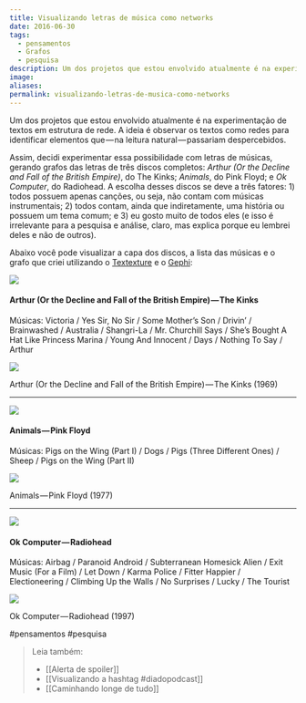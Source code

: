 ```yaml
---
title: Visualizando letras de música como networks
date: 2016-06-30
tags:
  - pensamentos
  - Grafos
  - pesquisa
description: Um dos projetos que estou envolvido atualmente é na experimentação de textos em estrutura de rede. A ideia é observar os textos como redes…
image: 
aliases:
permalink: visualizando-letras-de-musica-como-networks
---
```

Um dos projetos que estou envolvido atualmente é na experimentação de textos em estrutura de rede. A ideia é observar os textos como redes para identificar elementos que — na leitura natural — passariam despercebidos.

Assim, decidi experimentar essa possibilidade com letras de músicas, gerando grafos das letras de três discos completos: _Arthur (Or the Decline and Fall of the British Empire)_, do The Kinks; _Animals_, do Pink Floyd; e _Ok Computer_, do Radiohead. A escolha desses discos se deve a três fatores: 1) todos possuem apenas canções, ou seja, não contam com músicas instrumentais; 2) todos contam, ainda que indiretamente, uma história ou possuem um tema comum; e 3) eu gosto muito de todos eles (e isso é irrelevante para a pesquisa e análise, claro, mas explica porque eu lembrei deles e não de outros).

Abaixo você pode visualizar a capa dos discos, a lista das músicas e o grafo que criei utilizando o [Textexture](http://textexture.com/) e o [Gephi](https://gephi.org/):

<img src="/assets/img/visualizando-letras-de-música-como networks-medium-1.jpeg">

#### Arthur (Or the Decline and Fall of the British Empire) — The Kinks

Músicas: Victoria / Yes Sir, No Sir / Some Mother’s Son / Drivin’ / Brainwashed / Australia / Shangri-La / Mr. Churchill Says / She’s Bought A Hat Like Princess Marina / Young And Innocent / Days / Nothing To Say / Arthur

<img src="/assets/img/visualizando-letras-de-música-como networks-medium-2.png">

Arthur (Or the Decline and Fall of the British Empire) — The Kinks (1969)

---

<img src="/assets/img/visualizando-letras-de-música-como networks-medium-3.jpeg">

#### Animals — Pink Floyd

Músicas: Pigs on the Wing (Part I) / Dogs / Pigs (Three Different Ones) / Sheep / Pigs on the Wing (Part II)

<img src="/assets/img/visualizando-letras-de-música-como networks-medium-4.png">

Animals — Pink Floyd (1977)

---

<img src="/assets/img/visualizando-letras-de-música-como networks-medium-5.jpeg">

#### Ok Computer — Radiohead

Músicas: Airbag / Paranoid Android / Subterranean Homesick Alien / Exit Music (For a Film) / Let Down / Karma Police / Fitter Happier / Electioneering / Climbing Up the Walls / No Surprises / Lucky / The Tourist

<img src="/assets/img/visualizando-letras-de-música-como networks-medium-6.png">

Ok Computer — Radiohead (1997)


#pensamentos #pesquisa

> Leia também:
> - [[Alerta de spoiler]]
> - [[Visualizando a hashtag #diadopodcast]]
> - [[Caminhando longe de tudo]]

